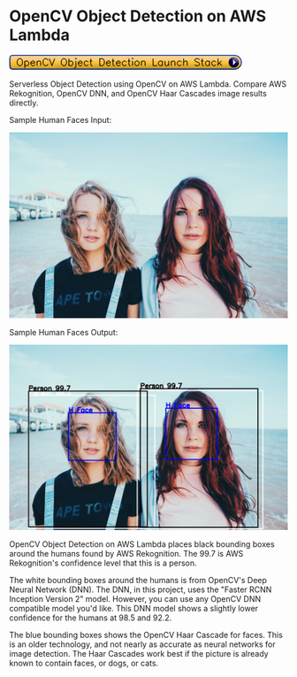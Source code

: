 # OpenCV Object Detection on AWS Lambda

[![OpenCV Object Detection Launch Stack](read-me-images/OpenCVObjectDetectionLaunchStack.png)](https://console.aws.amazon.com/cloudformation/home?region=us-east-1#/stacks/new?stackName=OpenCVObjectDetectionStack&templateURL=https://opencv-source.s3.amazonaws.com/template.yaml)

Serverless Object Detection using OpenCV on AWS Lambda. Compare AWS Rekognition, OpenCV DNN, and OpenCV Haar Cascades image results directly. 

Sample Human Faces Input:

![Two women](/read-me-images/FaceInput.jpg?raw=true)

Sample Human Faces Output:

![Two women with bounding boxes](/read-me-images/FaceOutput.jpg?raw=true)

OpenCV Object Detection on AWS Lambda places black bounding boxes around the humans found by AWS Rekognition. The 99.7 is AWS Rekognition's confidence level that this is a person. 

The white bounding boxes around the humans is from OpenCV's Deep Neural Network (DNN). The DNN, in this project, uses the "Faster RCNN Inception Version 2" model. However, you can use any OpenCV DNN compatible model you'd like. This DNN model shows a slightly lower confidence for the humans at 98.5 and 92.2.

The blue bounding boxes shows the OpenCV Haar Cascade for faces. This is an older technology, and not nearly as accurate as neural networks for image detection. The Haar Cascades work best if the picture is already known to contain faces, or dogs, or cats. 
